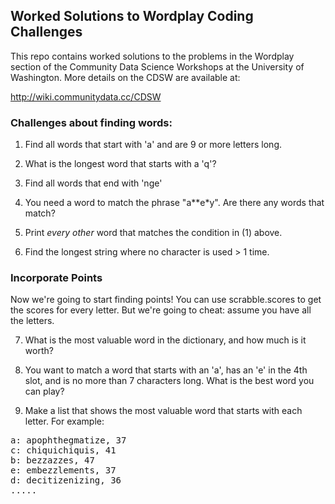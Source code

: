 ## Worked Solutions to Wordplay Coding Challenges

This repo contains worked solutions to the problems in the Wordplay section of
the Community Data Science Workshops at the University of Washington. More
details on the CDSW are available at:

http://wiki.communitydata.cc/CDSW

### Challenges about finding words:

1. Find all words that start with 'a' and are 9 or more letters long.

2. What is the longest word that starts with a 'q'?

3. Find all words that end with 'nge'

4. You need a word to match the phrase "a\*\*e\*y".  Are there any words that
   match?

5. Print *every other* word that matches the condition in (1) above.

6. Find the longest string where no character is used > 1 time.

### Incorporate Points

Now we're going to start finding points! You can use scrabble.scores to get the
scores for every letter.  But we're going to cheat: assume you have all the
letters.

7. What is the most valuable word in the dictionary, and how much is it worth?

8. You want to match a word that starts with an 'a', has an 'e' in the 4th
   slot, and is no more than 7 characters long. What is the best word you can
   play?

9. Make a list that shows the most valuable word that starts with each letter.
   For example:

<pre>a: apophthegmatize, 37
c: chiquichiquis, 41
b: bezzazzes, 47
e: embezzlements, 37
d: decitizenizing, 36
.....</pre>

